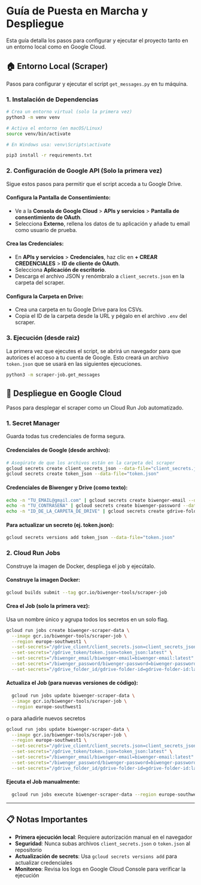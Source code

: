 # Guía de Puesta en Marcha y Despliegue

Esta guía detalla los pasos para configurar y ejecutar el proyecto tanto en un entorno local como en Google Cloud.

## 🏠 Entorno Local (Scraper)

Pasos para configurar y ejecutar el script `get_messages.py` en tu máquina.

### 1. Instalación de Dependencias
```bash
# Crea un entorno virtual (solo la primera vez)
python3 -m venv venv

# Activa el entorno (en macOS/Linux)
source venv/bin/activate

# En Windows usa: venv\Scripts\activate
```

```bash
pip3 install -r requirements.txt
```

### 2. Configuración de Google API (Solo la primera vez)

Sigue estos pasos para permitir que el script acceda a tu Google Drive.

#### Configura la Pantalla de Consentimiento:
- Ve a la **Consola de Google Cloud** > **APIs y servicios** > **Pantalla de consentimiento de OAuth**.
- Selecciona **Externo**, rellena los datos de tu aplicación y añade tu email como usuario de prueba.

#### Crea las Credenciales:
- En **APIs y servicios** > **Credenciales**, haz clic en **+ CREAR CREDENCIALES** > **ID de cliente de OAuth**.
- Selecciona **Aplicación de escritorio**.
- Descarga el archivo JSON y renómbralo a `client_secrets.json` en la carpeta del scraper.

#### Configura la Carpeta en Drive:
- Crea una carpeta en tu Google Drive para los CSVs.
- Copia el ID de la carpeta desde la URL y pégalo en el archivo `.env` del scraper.

### 3. Ejecución (desde raiz)

La primera vez que ejecutes el script, se abrirá un navegador para que autorices el acceso a tu cuenta de Google. Esto creará un archivo `token.json` que se usará en las siguientes ejecuciones.

```bash
python3 -m scraper-job.get_messages
```

## 🚀 Despliegue en Google Cloud

Pasos para desplegar el scraper como un Cloud Run Job automatizado.

### 1. Secret Manager

Guarda todas tus credenciales de forma segura.

#### Credenciales de Google (desde archivo):
```bash
# Asegúrate de que los archivos están en la carpeta del scraper
gcloud secrets create client_secrets_json --data-file="client_secrets.json"
gcloud secrets create token_json --data-file="token.json"
```

#### Credenciales de Biwenger y Drive (como texto):
```bash
echo -n "TU_EMAIL@gmail.com" | gcloud secrets create biwenger-email --data-file=-
echo -n "TU_CONTRASEÑA" | gcloud secrets create biwenger-password --data-file=-
echo -n "ID_DE_LA_CARPETA_DE_DRIVE" | gcloud secrets create gdrive-folder-id --data-file=-
```

#### Para actualizar un secreto (ej. token.json):
```bash
gcloud secrets versions add token_json --data-file="token.json"
```

### 2. Cloud Run Jobs

Construye la imagen de Docker, despliega el job y ejecútalo.

#### Construye la imagen Docker:
```bash
gcloud builds submit --tag gcr.io/biwenger-tools/scraper-job
```

#### Crea el Job (solo la primera vez):
Usa un nombre único y agrupa todos los secretos en un solo flag.

```bash
gcloud run jobs create biwenger-scraper-data \
  --image gcr.io/biwenger-tools/scraper-job \
  --region europe-southwest1 \
  --set-secrets="/gdrive_client/client_secrets.json=client_secrets_json:latest" \
  --set-secrets="/gdrive_token/token.json=token_json:latest" \
  --set-secrets="/biwenger_email/biwenger-email=biwenger-email:latest" \
  --set-secrets="/biwenger_password/biwenger-password=biwenger-password:latest" \
  --set-secrets="/gdrive_folder_id/gdrive-folder-id=gdrive-folder-id:latest"
```

#### Actualiza el Job (para nuevas versiones de código):
```bash
  gcloud run jobs update biwenger-scraper-data \
  --image gcr.io/biwenger-tools/scraper-job \
  --region europe-southwest1
```

o para añadirle nuevos secretos
```bash
gcloud run jobs update biwenger-scraper-data \
  --image gcr.io/biwenger-tools/scraper-job \
  --region europe-southwest1 \
  --set-secrets="/gdrive_client/client_secrets.json=client_secrets_json:latest" \
  --set-secrets="/gdrive_token/token.json=token_json:latest" \
  --set-secrets="/biwenger_email/biwenger-email=biwenger-email:latest" \
  --set-secrets="/biwenger_password/biwenger-password=biwenger-password:latest" \
  --set-secrets="/gdrive_folder_id/gdrive-folder-id=gdrive-folder-id:latest"
  ```

#### Ejecuta el Job manualmente:
```bash
  gcloud run jobs execute biwenger-scraper-data --region europe-southwest1
```

---

## 📋 Notas Importantes

- **Primera ejecución local**: Requiere autorización manual en el navegador
- **Seguridad**: Nunca subas archivos `client_secrets.json` o `token.json` al repositorio
- **Actualización de secrets**: Usa `gcloud secrets versions add` para actualizar credenciales
- **Monitoreo**: Revisa los logs en Google Cloud Console para verificar la ejecución